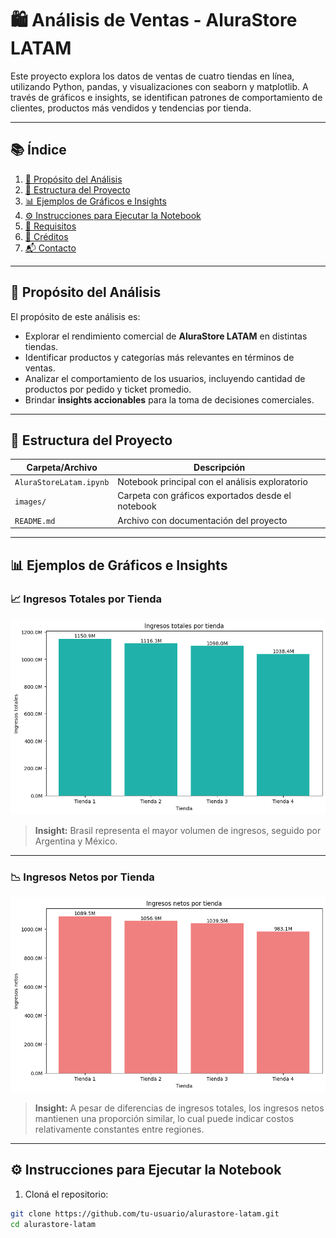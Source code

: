 # 🛍️ Análisis de Ventas - AluraStore LATAM

Este proyecto explora los datos de ventas de cuatro tiendas en línea,  utilizando Python, pandas, y visualizaciones con seaborn y matplotlib. A través de gráficos e insights, se identifican patrones de comportamiento de clientes, productos más vendidos y tendencias por tienda.

---

## 📚 Índice

1. [📌 Propósito del Análisis](#-propósito-del-análisis)
2. [📁 Estructura del Proyecto](#-estructura-del-proyecto)
3. [📊 Ejemplos de Gráficos e Insights](#-ejemplos-de-gráficos-e-insights)
4. [⚙️ Instrucciones para Ejecutar la Notebook](#️-instrucciones-para-ejecutar-la-notebook)
5. [📌 Requisitos](#-requisitos)
6. [🧠 Créditos](#-créditos)
7. [📬 Contacto](#-contacto)

---

## 📌 Propósito del Análisis

El propósito de este análisis es:

- Explorar el rendimiento comercial de **AluraStore LATAM** en distintas tiendas.
- Identificar productos y categorías más relevantes en términos de ventas.
- Analizar el comportamiento de los usuarios, incluyendo cantidad de productos por pedido y ticket promedio.
- Brindar **insights accionables** para la toma de decisiones comerciales.

---

## 📁 Estructura del Proyecto

| Carpeta/Archivo               | Descripción                                                  |
|------------------------------|--------------------------------------------------------------|
| `AluraStoreLatam.ipynb`      | Notebook principal con el análisis exploratorio              |
| `images/`                    | Carpeta con gráficos exportados desde el notebook            |
| `README.md`                  | Archivo con documentación del proyecto                       |

---

## 📊 Ejemplos de Gráficos e Insights

### 📈 Ingresos Totales por Tienda

![Ingresos Totales](images/ingresos_totales.png)

> **Insight:** Brasil representa el mayor volumen de ingresos, seguido por Argentina y México.

---

### 📉 Ingresos Netos por Tienda

![Ingresos Netos](images/ingresos_netos.png)

> **Insight:** A pesar de diferencias de ingresos totales, los ingresos netos mantienen una proporción similar, lo cual puede indicar costos relativamente constantes entre regiones.

---

## ⚙️ Instrucciones para Ejecutar la Notebook

1. Cloná el repositorio:

```bash
git clone https://github.com/tu-usuario/alurastore-latam.git
cd alurastore-latam

